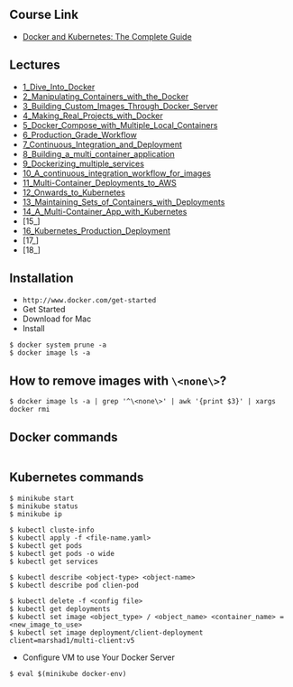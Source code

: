 ## Course Link

* [Docker and Kubernetes: The Complete Guide](https://www.udemy.com/docker-and-kubernetes-the-complete-guide/)

## Lectures
* [1_Dive_Into_Docker](https://github.com/muarshad01/Docker-and-Kubernetes/blob/master/1_Dive_Into_Docker.md)
* [2_Manipulating_Containers_with_the_Docker](2_Manipulating_Containers_with_the_Docker.md)
* [3_Building_Custom_Images_Through_Docker_Server](3_Building_Custom_Images_Through_Docker_Server.md)
* [4_Making_Real_Projects_with_Docker](4_Making_Real_Projects_with_Docker.md)
* [5_Docker_Compose_with_Multiple_Local_Containers](5_Docker_Compose_with_Multiple_Local_Containers.md)
* [6_Production_Grade_Workflow](6_Production_Grade_Workflow.md)
* [7_Continuous_Integration_and_Deployment](7_Continuous_Integration_and_Deployment.md)
* [8_Building_a_multi_container_application](8_Building_a_multi_container_application.md)
* [9_Dockerizing_multiple_services](9_Dockerizing_multiple_services.md)
* [10_A_continuous_integration_workflow_for_images](10_A_continuous_integration_workflow_for_images.md)
* [11_Multi-Container_Deployments_to_AWS](11_Multi-Container_Deployments_to_AWS.md)
* [12_Onwards_to_Kubernetes](12_Onwards_to_Kubernetes.md)
* [13_Maintaining_Sets_of_Containers_with_Deployments](13_Maintaining_Sets_of_Containers_with_Deployments.md)
* [14_A_Multi-Container_App_with_Kubernetes](14_A_Multi-Container_App_with_Kubernetes.md)
* [15_]
* [16_Kubernetes_Production_Deployment](16_Kubernetes_Production_Deployment.md)
* [17_]
* [18_]

## Installation

* `http://www.docker.com/get-started` 
* Get Started
* Download for Mac 
* Install

```
$ docker system prune -a
$ docker image ls -a
```

## How to remove images with `\<none\>`?

```
$ docker image ls -a | grep '^\<none\>' | awk '{print $3}' | xargs docker rmi
```

## Docker commands

```
```

## Kubernetes commands

```
$ minikube start
$ minikube status
$ minikube ip

$ kubectl cluste-info
$ kubectl apply -f <file-name.yaml>
$ kubectl get pods
$ kubectl get pods -o wide
$ kubectl get services

$ kubectl describe <object-type> <object-name>
$ kubectl describe pod clien-pod

$ kubectl delete -f <config file>
$ kubectl get deployments
$ kubectl set image <object_type> / <object_name> <container_name> = <new_image_to_use>
$ kubectl set image deployment/client-deployment client=marshad1/multi-client:v5
```

* Configure VM to use Your Docker Server 

```
$ eval $(minikube docker-env)
```

